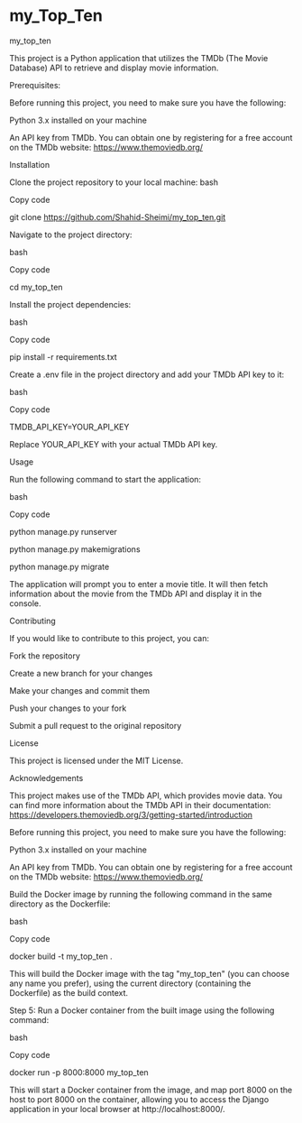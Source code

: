 # my_Top_Ten


my_top_ten

This project is a Python application that utilizes the TMDb (The Movie Database) API to retrieve and display movie information.

Prerequisites:

Before running this project, you need to make sure you have the following:

Python 3.x installed on your machine

An API key from TMDb. You can obtain one by registering for a free account on the TMDb website: https://www.themoviedb.org/

Installation

Clone the project repository to your local machine: bash

Copy code

git clone https://github.com/Shahid-Sheimi/my_top_ten.git

Navigate to the project directory:

bash

Copy code

cd my_top_ten

Install the project dependencies:

bash

Copy code

pip install -r requirements.txt

Create a .env file in the project directory and add your TMDb API key to it:

bash

Copy code

TMDB_API_KEY=YOUR_API_KEY

Replace YOUR_API_KEY with your actual TMDb API key.

Usage

Run the following command to start the application:

bash

Copy code

python manage.py runserver 

python manage.py makemigrations 

python manage.py migrate 



The application will prompt you to enter a movie title. It will then fetch information about the movie from the TMDb API and display it in the console.

Contributing

If you would like to contribute to this project, you can:

Fork the repository

Create a new branch for your changes

Make your changes and commit them

Push your changes to your fork

Submit a pull request to the original repository

License

This project is licensed under the MIT License.

Acknowledgements

This project makes use of the TMDb API, which provides movie data. You can find more information about the TMDb API in their documentation: https://developers.themoviedb.org/3/getting-started/introduction

Before running this project, you need to make sure you have the following:

Python 3.x installed on your machine

An API key from TMDb. You can obtain one by registering for a free account on the TMDb website: https://www.themoviedb.org/

Build the Docker image by running the following command in the same directory as the Dockerfile:

bash

Copy code

docker build -t my_top_ten .

This will build the Docker image with the tag "my_top_ten" (you can choose any name you prefer), using the current directory (containing the Dockerfile) as the build context.

Step 5: Run a Docker container from the built image using the following command:

bash

Copy code

docker run -p 8000:8000 my_top_ten

This will start a Docker container from the image, and map port 8000 on the host to port 8000 on the container, allowing you to access the Django application in your local browser at http://localhost:8000/.
